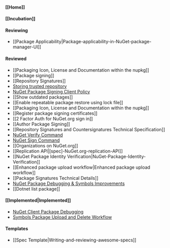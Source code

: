 #### [[Home]]

#### [[Incubation]] 

#### Reviewing
* [[Package Applicability|Package-applicability-in-NuGet-package-manager-UI]]


#### Reviewed
* [[Packaging Icon, License and Documentation within the nupkg]]
* [[Package signing]]
* [[Repository Signatures]]
* [Storing trusted repository](https://github.com/NuGet/Home/wiki/%5BSpec%5D-NuGet-Config-schema-changes-to-enable-repository-signatures)
* [NuGet Package Signing Client Policy](https://github.com/NuGet/Home/wiki/%5BSpec%5D-NuGet-Package-Signing-Client-Policy)
* [[Show outdated packages]]
* [[Enable repeatable package restore using lock file]]
* [[Packaging Icon, License and Documentation within the nupkg]]
* [[Register package signing certificates]]
* [[2 Factor Auth for NuGet.org sign in]]
* [[Author Package Signing]]
* [[Repository Signatures and Countersignatures Technical Specification]]
* [NuGet Verify Command](https://github.com/NuGet/Home/wiki/NuGet-Verify-Command)
* [NuGet Sign Command](https://github.com/NuGet/Home/wiki/NuGet-Sign-Command)
* [[Organizations on NuGet.org]]
* [[Replication API|[spec]-NuGet.org-replication-API]]
* [[NuGet Package Identity Verification|NuGet-Package-Identity-Verification]]
* [[Enhanced package upload workflow|Enhanced package upload workflow]]
* [[Package Signatures Technical Details]]
* [NuGet Package Debugging & Symbols Improvements](https://github.com/NuGet/Home/wiki/NuGet-Package-Debugging-&-Symbols-Improvements)
* [[Dotnet list package]]

#### [[Implemented|Implemented]]
* [NuGet Client Package Debugging](https://github.com/NuGet/Home/wiki/NuGet-Client-Package-Debugging)
* [Symbols Package Upload and Delete Workflow](https://github.com/NuGet/Home/wiki/Symbols-Package-Upload-and-Delete-Workflow)
#### Templates
* [[Spec Template|Writing-and-reviewing-awesome-specs]]
